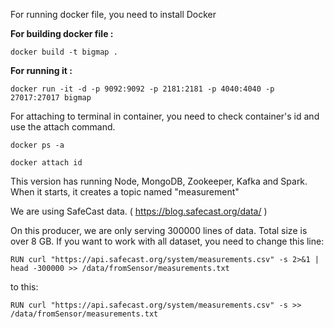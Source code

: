For running docker file, you need to install Docker

**For building docker file :**

`docker build -t bigmap .`

**For running it :**

`docker run -it -d -p 9092:9092 -p 2181:2181 -p 4040:4040 -p 27017:27017 bigmap`

For attaching to terminal in container, you need to check container's id and use the attach command.

`docker ps -a`

`docker attach id`

This version has running Node, MongoDB, Zookeeper, Kafka and Spark. 
When it starts, it creates a topic named "measurement"


We are using SafeCast data. ( https://blog.safecast.org/data/ )

On this producer, we are only serving 300000 lines of data. Total size is over 8 GB.
If you want to work with all dataset, you need to change this line:

`RUN curl "https://api.safecast.org/system/measurements.csv" -s 2>&1 | head -300000 >> /data/fromSensor/measurements.txt`

to this:

`RUN curl "https://api.safecast.org/system/measurements.csv" -s >> /data/fromSensor/measurements.txt`